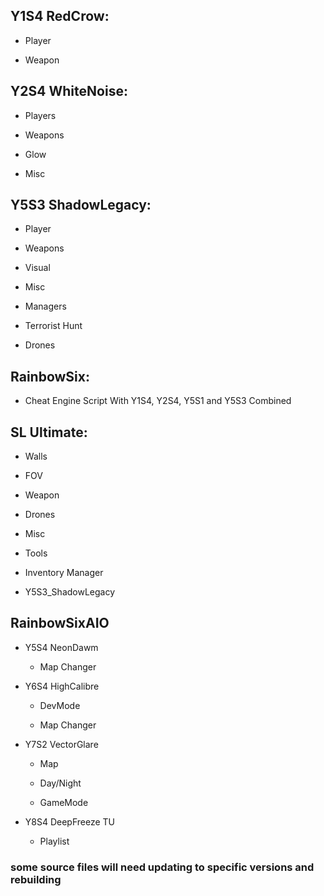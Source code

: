 ## Y1S4 RedCrow:

* Player

* Weapon

## Y2S4 WhiteNoise:

* Players

* Weapons

* Glow

* Misc

## Y5S3 ShadowLegacy:

* Player

* Weapons

* Visual

* Misc

* Managers

* Terrorist Hunt

* Drones

## RainbowSix:

* Cheat Engine Script With Y1S4, Y2S4, Y5S1 and Y5S3 Combined

## SL Ultimate:

* Walls

* FOV

* Weapon

* Drones

* Misc

* Tools 

* Inventory Manager

* Y5S3_ShadowLegacy

## RainbowSixAIO

* Y5S4 NeonDawm
  
  * Map Changer
 
* Y6S4 HighCalibre
  
  * DevMode
 
  * Map Changer

* Y7S2 VectorGlare

  * Map
 
  * Day/Night
 
  * GameMode

 * Y8S4 DeepFreeze TU

   * Playlist
   
### some source files will need updating to specific versions and rebuilding
